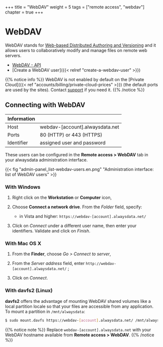 +++
title = "WebDAV"
weight = 5
tags = ["remote access", "webdav"]
chapter = true
+++

# WebDAV

WebDAV stands for [Web-based Distributed Authoring and Versioning](http://www.webdav.org/) and it allows users to collaboratively modify and manage files on remote web servers.

- [WebDAV - API](https://api.alwaysdata.com/v1/webdav/doc/)
- [Create a WebDAV user]({{< relref "create-a-webdav-user" >}})

{{% notice info %}}
WebDAV is not enabled by default on the [Private Cloud]({{< ref "accounts/billing/private-cloud-prices" >}}) (the default ports are used by the sites). Contact [support](https://admin.alwaysdata.com/support/add/) if you need it.
{{% /notice %}}

## Connecting with WebDAV

|Information||
|--- |--- |
|Host|webdav-[account].alwaysdata.net|
|Ports|80 (HTTP) or 443 (HTTPS)|
|Identifier|assigned user and password|

These users can be configured in the **Remote access > WebDAV** tab in your alwaysdata administration interface.

{{< fig "admin-panel_list-webdav-users.en.png" "Administration interface: list of WebDAV users" >}}

### With Windows

1.  Right click on the **Workstation** or **Computer** icon,

2.  Choose **Connect a network drive**. From the *Folder* field, specify:
    - in Vista and higher: `https://webdav-[account].alwaysdata.net/`

3.  Click on *Connect* under a different user name, then enter your identifiers. Validate and click on *Finish*.

### With Mac OS X

1.  From the **Finder**, choose *Go > Connect to server*,

2.  From the *Server address* field, enter `http://webdav-[account].alwaysdata.net/` ;

3.  Click on *Connect*.

### With davfs2 (Linux)

**davfs2** offers the advantage of mounting WebDAV shared volumes like a local partition locale so that your files are accessible from any application. To mount a partition in `/mnt/alwaysdata`:

```sh
$ sudo mount.davfs https://webdav-[account].alwaysdata.net/ /mnt/alwaysdata
```

{{% notice note %}}
Replace `webdav-[account].alwaysdata.net` with your WebDAV hostname available from **Remote access > WebDAV**.
{{% /notice %}}
